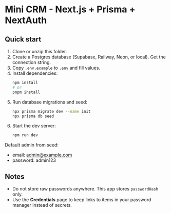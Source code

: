 # Mini CRM - Next.js + Prisma + NextAuth

## Quick start
1. Clone or unzip this folder.
2. Create a Postgres database (Supabase, Railway, Neon, or local). Get the connection string.
3. Copy `.env.example` to `.env` and fill values.
4. Install dependencies:
   ```bash
   npm install
   # or
   pnpm install
   ```
5. Run database migrations and seed:
   ```bash
   npx prisma migrate dev --name init
   npx prisma db seed
   ```
6. Start the dev server:
   ```bash
   npm run dev
   ```

Default admin from seed:
- email: admin@example.com
- password: admin123

## Notes
- Do not store raw passwords anywhere. This app stores `passwordHash` only.
- Use the **Credentials** page to keep links to items in your password manager instead of secrets.
